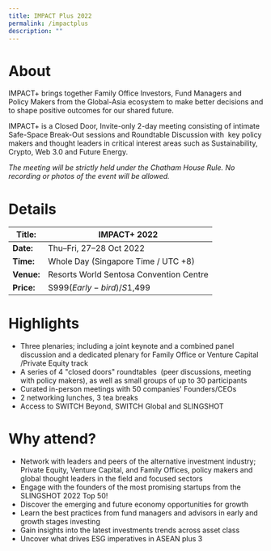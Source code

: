 ```yaml
---
title: IMPACT Plus 2022
permalink: /impactplus
description: ""
---
```

# About
IMPACT+ brings together Family Office Investors, Fund Managers and Policy Makers from the Global-Asia ecosystem to make better decisions and to shape positive outcomes for our shared future.

IMPACT+ is a Closed Door, Invite-only 2-day meeting consisting of intimate Safe-Space Break-Out sessions and Roundtable Discussion with  key policy makers and thought leaders in critical interest areas such as Sustainability, Crypto, Web 3.0 and Future Energy.

*The meeting will be strictly held under the Chatham House Rule. No recording or photos of the event will be allowed.*

# Details
| **Title:** | IMPACT+ 2022 |
| -------- | -------- |
|**Date:** | Thu–Fri, 27–28 Oct 2022
| **Time:**    | Whole Day (Singapore Time / UTC +8) |
|**Venue:** | Resorts World Sentosa Convention Centre |
|**Price:** | S$999 (Early-bird) / S$1,499 |

# Highlights
* Three plenaries; including a joint keynote and a combined panel discussion and a dedicated plenary for Family Office or Venture Capital /Private Equity track
* A series of 4 "closed doors" roundtables  (peer discussions, meeting with policy makers), as well as small groups of up to 30 participants
* Curated in-person meetings with 50 companies' Founders/CEOs
* 2 networking lunches, 3 tea breaks
* Access to SWITCH Beyond, SWITCH Global and SLINGSHOT

# Why attend?
* Network with leaders and peers of the alternative investment industry; Private Equity, Venture Capital, and Family Offices, policy makers and global thought leaders in the field and focused sectors
* Engage with the founders of the most promising startups from the SLINGSHOT 2022 Top 50!
* Discover the emerging and future economy opportunities for growth
* Learn the best practices from fund managers and advisors in early and growth stages investing
* Gain insights into the latest investments trends across asset class
* Uncover what drives ESG imperatives in ASEAN plus 3